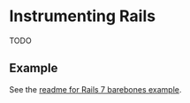 # Instrumenting Rails

TODO

## Example

See the [readme for Rails 7 barebones example](../examples/rails-7-barebones/README.md).
